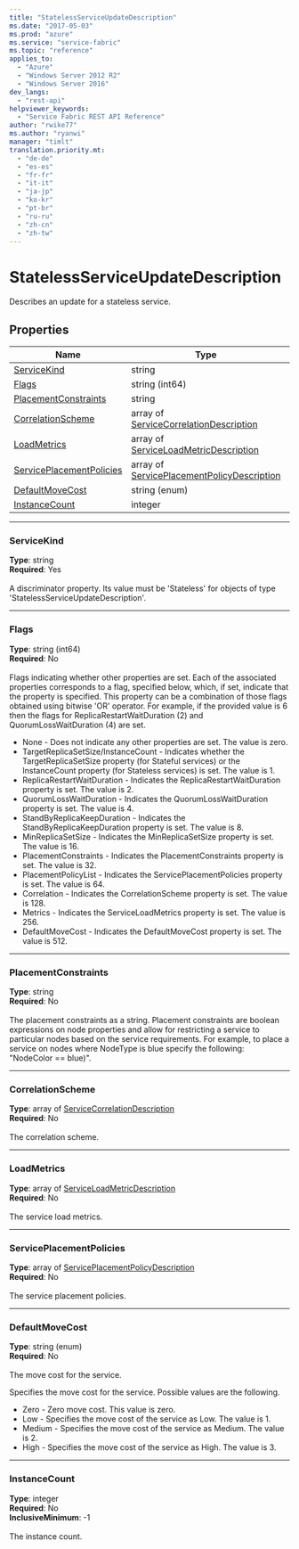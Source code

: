 ```yaml
---
title: "StatelessServiceUpdateDescription"
ms.date: "2017-05-03"
ms.prod: "azure"
ms.service: "service-fabric"
ms.topic: "reference"
applies_to: 
  - "Azure"
  - "Windows Server 2012 R2"
  - "Windows Server 2016"
dev_langs: 
  - "rest-api"
helpviewer_keywords: 
  - "Service Fabric REST API Reference"
author: "rwike77"
ms.author: "ryanwi"
manager: "timlt"
translation.priority.mt: 
  - "de-de"
  - "es-es"
  - "fr-fr"
  - "it-it"
  - "ja-jp"
  - "ko-kr"
  - "pt-br"
  - "ru-ru"
  - "zh-cn"
  - "zh-tw"
---
```

# StatelessServiceUpdateDescription

Describes an update for a stateless service.

## Properties
| Name | Type | Required |
| --- | --- | --- |
| [ServiceKind](#servicekind) | string | Yes |
| [Flags](#flags) | string (int64) | No |
| [PlacementConstraints](#placementconstraints) | string | No |
| [CorrelationScheme](#correlationscheme) | array of [ServiceCorrelationDescription](sfclient-model-servicecorrelationdescription.md) | No |
| [LoadMetrics](#loadmetrics) | array of [ServiceLoadMetricDescription](sfclient-model-serviceloadmetricdescription.md) | No |
| [ServicePlacementPolicies](#serviceplacementpolicies) | array of [ServicePlacementPolicyDescription](sfclient-model-serviceplacementpolicydescription.md) | No |
| [DefaultMoveCost](#defaultmovecost) | string (enum) | No |
| [InstanceCount](#instancecount) | integer | No |

____
### ServiceKind
__Type__: string <br/>
__Required__: Yes <br/>
<br/>
A discriminator property. Its value must be 'Stateless' for objects of type 'StatelessServiceUpdateDescription'.

____
### Flags
__Type__: string (int64) <br/>
__Required__: No<br/>
<br/>
Flags indicating whether other properties are set. Each of the associated properties corresponds to a flag, specified below, which, if set, indicate that the property is specified.
This property can be a combination of those flags obtained using bitwise 'OR' operator.
For example, if the provided value is 6 then the flags for ReplicaRestartWaitDuration (2) and QuorumLossWaitDuration (4) are set.

- None - Does not indicate any other properties are set. The value is zero. 
- TargetReplicaSetSize/InstanceCount - Indicates whether the TargetReplicaSetSize property (for Stateful services) or the InstanceCount property (for Stateless services) is set. The value is 1.
- ReplicaRestartWaitDuration - Indicates the ReplicaRestartWaitDuration property is set. The value is  2.
- QuorumLossWaitDuration - Indicates the QuorumLossWaitDuration property is set. The value is 4.
- StandByReplicaKeepDuration - Indicates the StandByReplicaKeepDuration property is set. The value is 8.
- MinReplicaSetSize - Indicates the MinReplicaSetSize property is set. The value is 16.
- PlacementConstraints - Indicates the PlacementConstraints property is set. The value is 32.
- PlacementPolicyList - Indicates the ServicePlacementPolicies property is set. The value is 64.
- Correlation - Indicates the CorrelationScheme property is set. The value is 128.
- Metrics - Indicates the ServiceLoadMetrics property is set. The value is 256.
- DefaultMoveCost - Indicates the DefaultMoveCost property is set. The value is 512.


____
### PlacementConstraints
__Type__: string <br/>
__Required__: No<br/>
<br/>
The placement constraints as a string. Placement constraints are boolean expressions on node properties and allow for restricting a service to particular nodes based on the service requirements. For example, to place a service on nodes where NodeType is blue specify the following: "NodeColor == blue)".

____
### CorrelationScheme
__Type__: array of [ServiceCorrelationDescription](sfclient-model-servicecorrelationdescription.md) <br/>
__Required__: No<br/>
<br/>
The correlation scheme.

____
### LoadMetrics
__Type__: array of [ServiceLoadMetricDescription](sfclient-model-serviceloadmetricdescription.md) <br/>
__Required__: No<br/>
<br/>
The service load metrics.

____
### ServicePlacementPolicies
__Type__: array of [ServicePlacementPolicyDescription](sfclient-model-serviceplacementpolicydescription.md) <br/>
__Required__: No<br/>
<br/>
The service placement policies.

____
### DefaultMoveCost
__Type__: string (enum) <br/>
__Required__: No<br/>
<br/>
The move cost for the service.

Specifies the move cost for the service. Possible values are the following.

  - Zero - Zero move cost. This value is zero.
  - Low - Specifies the move cost of the service as Low. The value is 1.
  - Medium - Specifies the move cost of the service as Medium. The value is 2.
  - High - Specifies the move cost of the service as High. The value is 3.



____
### InstanceCount
__Type__: integer <br/>
__Required__: No<br/>
__InclusiveMinimum__: -1 <br/>
<br/>
The instance count.

